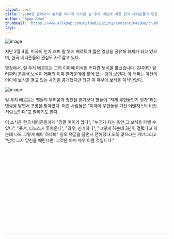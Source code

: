 ```yaml
---
layout: post
title: "2400만 달러짜리 보석을 이마에 이식한 릴 우지 버트에 대한 한국 네티즌들의 반응"
author: "Kpop News"
thumbnail: "https://www.allkpop.com/upload/2021/02/content/041808/thumb/1612480110-image.png"
tags: 
---
```



![image](https://www.allkpop.com/upload/2021/02/content/041808/1612480110-image.png)

지난 2월 4일, 미국의 인기 래퍼 릴 우지 베르트가 짧은 영상을 공유해 화제가 되고 있으며, 한국 네티즌들의 관심도 사로잡고 있다.

영상에서, 릴 우지 베르트는 그의 이마에 이식된 커다란 보석을 뽐냈습니다. 2400만 달러짜리 분홍색 보석이 래퍼의 이마 한가운데에 붙어 있는 것이 보인다. 이 래퍼는 이전에 이마에 보석을 들고 있는 사진을 공개했지만 최근 이 피부에 보석을 이식받았다.

![image](https://www.allkpop.com/upload/2021/02/content/041816/1612480587-image.png)

릴 우지 베르트는 팬들의 부러움과 칭찬을 받기보다 팬들이 "저게 무한돌인가 뭔가"라는 댓글을 달면서 조롱을 받아왔다. 어떤 사람들은 "이마에 무한돌을 가진 어벤져스의 비전처럼 보인다"고 말하기도 한다.

이 소식은 한국 네티즌들에게 "정말 어이가 없다", "누군가 자는 동안 그 보석을 파낼 수 있다", "웃겨, 타노스가 쫓아온다", "와우, 신기하다", "그렇게 하는데 3년이 걸렸다고 하는데 나도 그렇게 해야 하나봐" 등의 댓글을 달면서 전해졌다.도둑 맞으라는 거야그리고 "만약 그가 당신을 때린다면, 그것은 아마 매우 아플 것입니다."


<div class="video_wrapper" style="padding-top: 56.25%;">
    <iframe class="instagram-media" id="instagram-embed-0" src="https://www.instagram.com/p/CK1m6lsprQy/embed/captioned/?cr=1&amp;v=13&amp;wp=1080&amp;rd=https%3A%2F%2Fwww.allkpop.com&amp;rp=%2Farticle%2F2021%2F02%2Fhow-korean-netizens-are-reacting-to-lil-uzi-vert-implanting-a-24-million-dollar-jewel-on-his-forehead#%7B%22ci%22%3A0%2C%22os%22%3A3717.784999986179%2C%22ls%22%3A3283.1050000386313%2C%22le%22%3A3715.0949999922886%7D" allowtransparency="true" allowfullscreen="true" frameborder="0" height="0" data-instgrm-payload-id="instagram-media-payload-0" scrolling="no" style="background: white; max-width: 540px; width: calc(100% - 2px); border-radius: 3px; border: 1px solid rgb(219, 219, 219); box-shadow: none; display: block; margin: 0px; min-width: 326px; padding: 0px; position: absolute;"></iframe>
</div>
